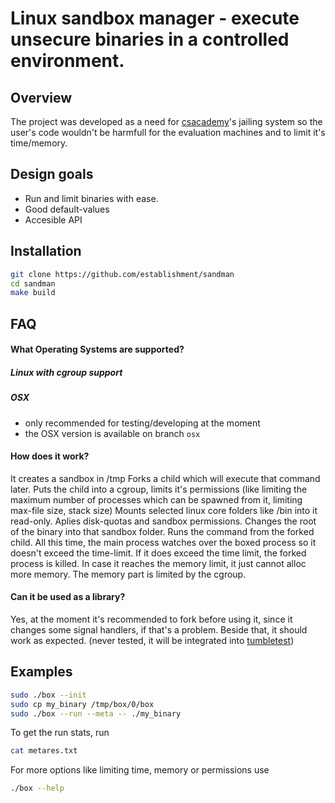 Linux sandbox manager - execute unsecure binaries in a controlled environment.
==============================================================================

Overview
--------
The project was developed as a need for [csacademy](https://csacademy.com/)'s jailing system so the user's code wouldn't be harmfull for the evaluation machines and to limit it's time/memory.


Design goals
------------
- Run and limit binaries with ease.
- Good default-values
- Accesible API

Installation
------------
```sh
git clone https://github.com/establishment/sandman
cd sandman
make build 
```

FAQ
---
#### What Operating Systems are supported?
##### Linux with cgroup support
##### OSX
- only recommended for testing/developing at the moment
- the OSX version is available on branch `osx`

#### How does it work?
It creates a sandbox in /tmp
Forks a child which will execute that command later.
Puts the child into a cgroup, limits it's permissions (like limiting the maximum number of processes which can be spawned from it, limiting max-file size, stack size)
Mounts selected linux core folders like /bin into it read-only.
Aplies disk-quotas and sandbox permissions.
Changes the root of the binary into that sandbox folder.
Runs the command from the forked child.
All this time, the main process watches over the boxed process so it doesn't exceed the time-limit.
If it does exceed the time limit, the forked process is killed.
In case it reaches the memory limit, it just cannot alloc more memory. The memory part is limited by the cgroup.

#### Can it be used as a library?
Yes, at the moment it's recommended to fork before using it, since it changes some signal handlers, if that's a problem.
Beside that, it should work as expected. (never tested, it will be integrated into [tumbletest](https://github.com/establishment/tumbletest))

Examples
--------
```sh
sudo ./box --init
sudo cp my_binary /tmp/box/0/box
sudo ./box --run --meta -- ./my_binary
```

To get the run stats, run
```sh
cat metares.txt
```

For more options like limiting time, memory or permissions use
```sh
./box --help
```
